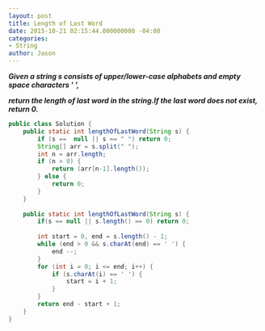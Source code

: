 ```yaml
---
layout: post
title: Length of Last Word
date: 2015-10-21 02:15:44.000000000 -04:00
categories:
- String
author: Jason
---
```

<p><strong><em>Given a string s consists of upper/lower-case alphabets and empty space characters ' ',<br />

return the length of last word in the string.If the last word does not exist, return 0.</em></strong><br />

``` java
public class Solution {
    public static int lengthOfLastWord(String s) {
        if (s ==  null || s == " ") return 0;
        String[] arr = s.split(" ");
        int n = arr.length;
        if (n > 0) { 
            return (arr[n-1].length());
        } else {
            return 0;
        }
    }
    
    public static int lengthOfLastWord(String s) {
        if(s == null || s.length() == 0) return 0;
        
        int start = 0, end = s.length() - 1;
        while (end > 0 && s.charAt(end) == ' ') { 
            end --;
        }
        for (int i = 0; i <= end; i++) {
            if (s.charAt(i) == ' ') {
                start = i + 1;
            }
        }
        return end - start + 1;
    }
}
```
